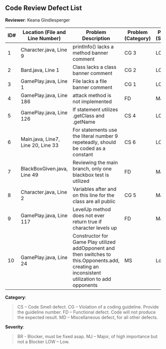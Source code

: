 ## Code Review Defect List

**Reviewer**: Keana Gindlesperger

| ID#  | Location (File and Line Number)  | Problem Description | Problem (Category) | Problem (Severity) |
|---|---|---|---|--|
| 1 | Character.java, Line 9 | printInfo() lacks a method banner comment | CG 3 | LOW |  
| 2 | Bard.java, Line 1 | Class lacks a class banner comment | CG 2 | LOW |  
| 3 | GamePlay.java, Line 1 | File lacks a file banner comment | CG 1 | LOW |  
| 4 | GamePlay.java, Line 186 | attack method is not implemented | FD | MJ |  
| 5 | GamePlay.java, Line 126 | If statement utilizes .getClass and .getName | CS 4 | LOW |  
| 6 | Main.java, Line7, Line 20, Line 33 | For statements use the literal number 9 repeteadly, should be coded as a constant | CS 6 | LOW |  
| 7 | BlackBoxGiven.java, Line 49| Reviewing the main branch, only one blackbox test is utilized | FD | MJ |  
| 8 | Character.java, Line 2 | Variables after and on this line for the class are all public | CG 5 | MJ |  
| 9 | GamePlay.java, Line 117 | LevelUp method does not ever return true if character levels up | FD | MJ |  
| 10 | GamePlay.java, Line 24 | Constructor for Game Play utilized addOpponent and then switches to this.Opponents.add, creating an inconsistent utilization to add opponents | MS | Low |  

**Category**: 
> CS – Code Smell defect. 
> CG – Violation of a coding guideline. Provide the guideline number. 
> FD – Functional defect. Code will not produce the expected result. 
> MD – Miscellaneous defect, for all other defects.

**Severity**:
> BR - Blocker, must be fixed asap. 
> MJ – Major, of high importance but not a Blocker 
> LOW – Low.
